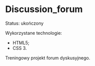 # Discussion_forum
Status: ukończony

Wykorzystane technologie:
- HTML5;
- CSS 3.

Treningowy projekt forum dyskusyjnego.
